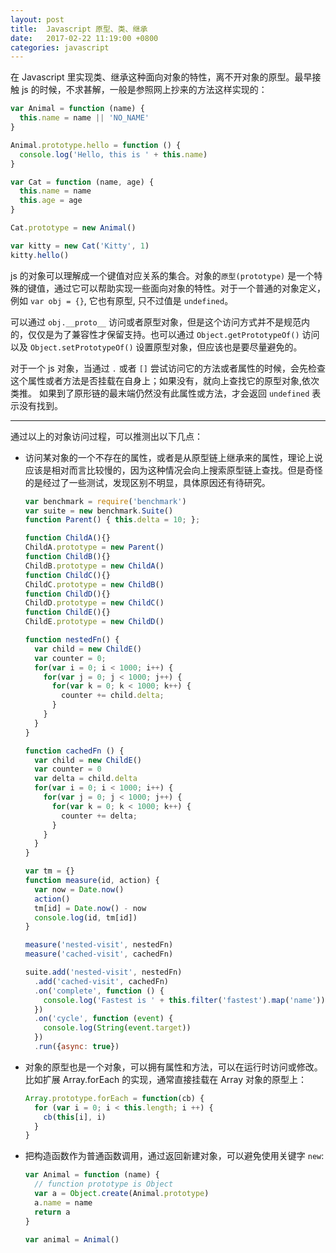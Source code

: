 ```yaml
---
layout: post
title:  Javascript 原型、类、继承
date:   2017-02-22 11:19:00 +0800
categories: javascript
---
```


在 Javascript 里实现类、继承这种面向对象的特性，离不开对象的原型。最早接触 js 的时候，不求甚解，一般是参照网上抄来的方法这样实现的：

```javascript
var Animal = function (name) {
  this.name = name || 'NO_NAME'
}

Animal.prototype.hello = function () {
  console.log('Hello, this is ' + this.name)
}

var Cat = function (name, age) {
  this.name = name
  this.age = age
}

Cat.prototype = new Animal()

var kitty = new Cat('Kitty', 1) 
kitty.hello()
```

js 的对象可以理解成一个键值对应关系的集合。对象的`原型(prototype)` 是一个特殊的键值，通过它可以帮助实现一些面向对象的特性。对于一个普通的对象定义，例如 `var obj = {}`, 它也有原型, 只不过值是 `undefined`。

可以通过 `obj.__proto__` 访问或者原型对象，但是这个访问方式并不是规范内的，仅仅是为了兼容性才保留支持。也可以通过 `Object.getPrototypeOf()` 访问以及 `Object.setPrototypeOf()` 设置原型对象，但应该也是要尽量避免的。
 
对于一个 js 对象，当通过 `.` 或者 `[]` 尝试访问它的方法或者属性的时候，会先检查这个属性或者方法是否挂载在自身上；如果没有，就向上查找它的原型对象,依次类推。
如果到了原形链的最末端仍然没有此属性或方法，才会返回 `undefined` 表示没有找到。

---

通过以上的对象访问过程，可以推测出以下几点：

- 访问某对象的一个不存在的属性，或者是从原型链上继承来的属性，理论上说应该是相对而言比较慢的，因为这种情况会向上搜索原型链上查找。但是奇怪的是经过了一些测试，发现区别不明显，具体原因还有待研究。

  ```javascript
  var benchmark = require('benchmark')
  var suite = new benchmark.Suite()
  function Parent() { this.delta = 10; };

  function ChildA(){}
  ChildA.prototype = new Parent()
  function ChildB(){}
  ChildB.prototype = new ChildA()
  function ChildC(){}
  ChildC.prototype = new ChildB()
  function ChildD(){}
  ChildD.prototype = new ChildC()
  function ChildE(){}
  ChildE.prototype = new ChildD()

  function nestedFn() {
    var child = new ChildE()
    var counter = 0;
    for(var i = 0; i < 1000; i++) {
      for(var j = 0; j < 1000; j++) {
        for(var k = 0; k < 1000; k++) {
          counter += child.delta;
        }
      }
    }
  }

  function cachedFn () {
    var child = new ChildE()
    var counter = 0
    var delta = child.delta
    for(var i = 0; i < 1000; i++) {
      for(var j = 0; j < 1000; j++) {
        for(var k = 0; k < 1000; k++) {
          counter += delta;
        }
      }
    }
  }

  var tm = {}
  function measure(id, action) {
    var now = Date.now()
    action()
    tm[id] = Date.now() - now
    console.log(id, tm[id])
  }

  measure('nested-visit', nestedFn)
  measure('cached-visit', cachedFn)

  suite.add('nested-visit', nestedFn)
    .add('cached-visit', cachedFn)
    .on('complete', function () {
      console.log('Fastest is ' + this.filter('fastest').map('name'))
    })
    .on('cycle', function (event) {
      console.log(String(event.target))
    })
    .run({async: true})
  ```
- 对象的原型也是一个对象，可以拥有属性和方法，可以在运行时访问或修改。比如扩展 Array.forEach 的实现，通常直接挂载在 Array 对象的原型上：

  ```javascript
  Array.prototype.forEach = function(cb) {
    for (var i = 0; i < this.length; i ++) {
      cb(this[i], i)
    }
  }
  ```

- 把构造函数作为普通函数调用，通过返回新建对象，可以避免使用关键字 `new`:

  ```javascript
  var Animal = function (name) {
    // function prototype is Object
    var a = Object.create(Animal.prototype)
    a.name = name
    return a
  }

  var animal = Animal()
  ```
  